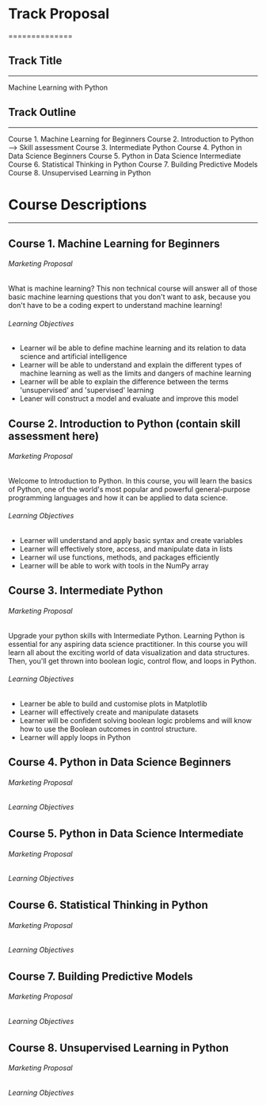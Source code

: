 
# Track Proposal
==============

## Track Title 
-----------

Machine Learning with Python


## Track Outline
-------------

Course 1. Machine Learning for Beginners 
Course 2. Introduction to Python --> Skill assessment
Course 3. Intermediate Python 
Course 4. Python in Data Science Beginners
Course 5. Python in Data Science Intermediate
Course 6. Statistical Thinking in Python
Course 7. Building Predictive Models
Course 8. Unsupervised Learning in Python


# Course Descriptions
-------------------

## Course 1. Machine Learning for Beginners

###### Marketing Proposal

What is machine learning? This non technical course will answer all of those basic machine learning questions that you don't want to ask, because you don't have to be a coding expert to understand machine learning! 

###### Learning Objectives

* Learner wil be able to define machine learning and its relation to data science and artificial intelligence
* Learner will be able to understand and explain the different types of machine learning as well as the limits and dangers of machine learning
* Learner will be able to explain the difference between the terms 'unsupervised' and 'supervised' learning
* Leaner will construct a model and evaluate and improve this model

## Course 2. Introduction to Python (contain skill assessment here)

###### Marketing Proposal

Welcome to Introduction to Python. In this course, you will learn the basics of Python, one of the world's most popular and powerful general-purpose programming languages and how it can be applied to data science. 

###### Learning Objectives

* Learner will understand and apply basic syntax and create variables
* Learner will effectively store, access, and manipulate data in lists
* Learner wil use functions, methods, and packages efficiently 
* Learner will be able to work with tools in the NumPy array

## Course 3. Intermediate Python 

###### Marketing Proposal

Upgrade your python skills with Intermediate Python. Learning Python is essential for any aspiring data science practitioner. In this course you will learn all about the exciting world of data visualization and data structures. Then, you'll get thrown into boolean logic, control flow, and loops in Python.

###### Learning Objectives

* Learner be able to build and customise plots in Matplotlib
* Learner will effectively create and manipulate datasets
* Learner will be confident solving boolean logic problems and will know how to use the Boolean outcomes in control structure.
* Learner will apply loops in Python

## Course 4. Python in Data Science Beginners

###### Marketing Proposal

###### Learning Objectives

## Course 5. Python in Data Science Intermediate

###### Marketing Proposal

###### Learning Objectives

## Course 6. Statistical Thinking in Python

###### Marketing Proposal

###### Learning Objectives

## Course 7. Building Predictive Models

###### Marketing Proposal

###### Learning Objectives

## Course 8. Unsupervised Learning in Python

###### Marketing Proposal

###### Learning Objectives



